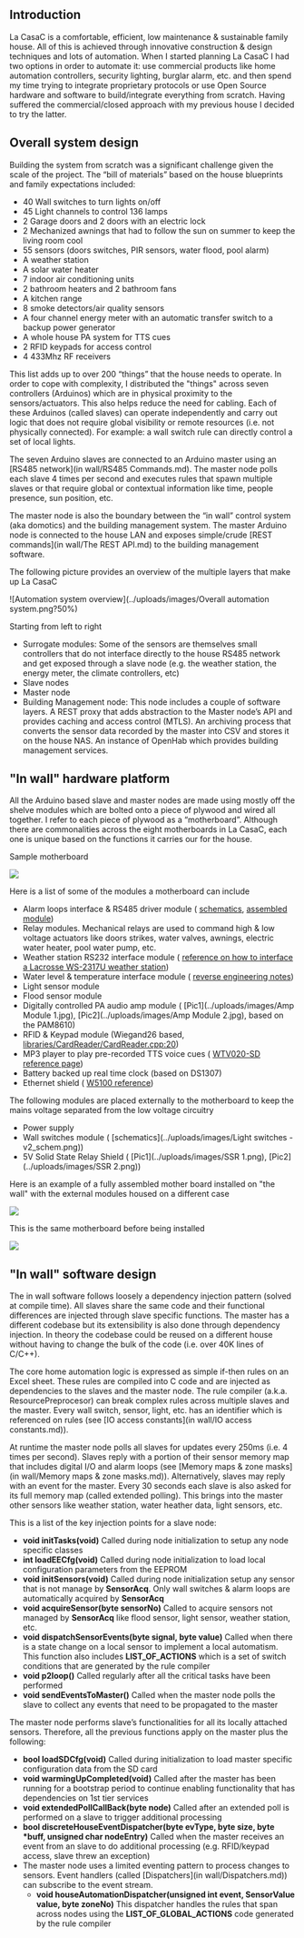 ## Introduction

La CasaC is a comfortable, efficient, low maintenance & sustainable family house. All of this is achieved through innovative construction & design techniques and lots of automation. When I started planning La CasaC I had two options in order to automate it: use commercial products like home automation controllers, security lighting, burglar alarm, etc. and then spend my time trying to integrate proprietary protocols or use Open Source hardware and software to build/integrate everything from scratch. Having suffered the commercial/closed approach with my previous house I decided to try the latter.

<!-- ## What can the house do?

Some of the main use cases support by La CasaC today are
- Burglar alarm: The 
- Courtesy
To-Do: Add a section about the SW features and references to the source code (e.g. burglar alarm, voice cues, water heater logic, courtesy lights, access control, presence detection, awning control, presence simulation, remote house control, energy monitoring, data logging, etc.)
 -->

## Overall system design

Building the system from scratch was a significant challenge given the scale of the project. The “bill of materials” based on the house blueprints and family expectations included:

- 40 Wall switches to turn lights on/off
- 45 Light channels to control 136 lamps
- 2 Garage doors and 2 doors with an electric lock
- 2 Mechanized awnings that had to follow the sun on summer to keep the living room cool
- 55 sensors (doors switches, PIR sensors, water flood, pool alarm)
- A weather station 
- A solar water heater
- 7 indoor air conditioning units
- 2 bathroom heaters and 2 bathroom fans
- A kitchen range
- 8 smoke detectors/air quality sensors
- A four channel energy meter with an automatic transfer switch to a backup power generator
- A whole house PA system for TTS cues
- 2 RFID keypads for access control
- 4 433Mhz RF receivers

This list adds up to over 200 “things” that the house needs to operate. In order to cope with complexity, I distributed the "things" across seven controllers (Arduinos) which are in physical proximity to the sensors/actuators. This also helps reduce the need for cabling. Each of these Arduinos (called slaves) can operate independently and carry out logic that does not require global visibility or remote resources (i.e. not physically connected). For example: a wall switch rule can directly control a set of local lights.

The seven Arduino slaves are connected to an Arduino master using an [RS485 network](in wall/RS485 Commands.md). The master node polls each slave 4 times per second and executes rules that spawn multiple slaves or that require global or contextual information like time, people presence, sun position, etc.

The master node is also the boundary between the “in wall” control system (aka domotics) and the building management system. The master Arduino node is connected to the house LAN and exposes simple/crude [REST commands](in wall/The REST API.md) to the building management software.

The following picture provides an overview of the multiple layers that make up La CasaC

![Automation system overview](../uploads/images/Overall automation system.png?50%)

Starting from left to right

- Surrogate modules: Some of the sensors are themselves small controllers that do not interface directly to the house RS485 network and get exposed through a slave node (e.g. the weather station, the energy meter, the climate controllers, etc)
- Slave nodes
- Master node
- Building Management node: This node includes a couple of software layers. A REST proxy that adds abstraction to the Master node’s API and provides caching and access control (MTLS). An archiving process that converts the sensor data recorded by the master into CSV and stores it on the house NAS. An instance of OpenHab which provides building management services.

## "In wall" hardware platform

All the Arduino based slave and master nodes are made using mostly off the shelve modules which are bolted onto a piece of plywood and wired all together. I refer to each piece of plywood as a “motherboard”. Although there are commonalities across the eight motherboards in La CasaC, each one is unique based on the functions it carries our for the house.

Sample motherboard

![](../uploads/images/uC%20Cocina%2006.jpg?50%)

Here is a list of some of the modules a motherboard can include

- Alarm loops interface & RS485 driver module ( [schematics](../uploads/images/Alarm%20Zones%20IO%20-%20v3_schem.png), [assembled module](../uploads/images/uC%20Cocina%2007.jpg))
- Relay modules. Mechanical relays are used to command high & low voltage actuators like doors strikes, water valves, awnings, electric water heater, pool water pump, etc.
- Weather station RS232 interface module ( [reference on how to interface a Lacrosse WS-2317U weather station](http://www.open-electronics.org/how-to-connect-a-weather-station-ws2355-or-ws2300-to-weather-underground-with-arduino/))
- Water level & temperature interface module ( [reverse engineering notes](http://hack4life.pbworks.com/w/page/75653090/Arduino%20Solar%20Water%20Heater%20Sensor))
- Light sensor module
- Flood sensor module
- Digitally controlled PA audio amp module ( [Pic1](../uploads/images/Amp Module 1.jpg), [Pic2](../uploads/images/Amp Module 2.jpg), based on the PAM8610)
- RFID & Keypad module (Wiegand26 based, [libraries/CardReader/CardReader.cpp:20](https://bitbucket.org/cat101/casac/src/default/libraries/CardReader/CardReader.cpp#cl-20))
- MP3 player to play pre-recorded TTS voice cues ( [WTV020-SD reference page](http://www.emartee.com/product/41540/MP3%20Sound%20Module%20Mini%20SD%20Card))
- Battery backed up real time clock (based on DS1307)
- Ethernet shield ( [W5100 reference](http://arduino.cc/en/Main/ArduinoEthernetShield))

The following modules are placed externally to the motherboard to keep the mains voltage separated from the low voltage circuitry

- Power supply
- Wall switches module ( [schematics](../uploads/images/Light switches - v2_schem.png))
- 5V Solid State Relay Shield ( [Pic1](../uploads/images/SSR 1.png), [Pic2](../uploads/images/SSR 2.png))

Here is an example of a fully assembled mother board installed on "the wall" with the external modules housed on a different case

![](../uploads/images/uC%20Cocina%2002.jpg?50%)

This is the same motherboard before being installed

![](../uploads/images/uC%20Cocina%2005.jpg?50%)

## "In wall" software design

The in wall software follows loosely a dependency injection pattern (solved at compile time). All slaves share the same code and their functional differences are injected through slave specific functions. The master has a different codebase but its extensibility is also done through dependency injection. In theory the codebase could be reused on a different house without having to change the bulk of the code (i.e. over 40K lines of C/C++).

The core home automation logic is expressed as simple if-then rules on an Excel sheet. These rules are compiled into C code and are injected as dependencies to the slaves and the master node. The rule compiler (a.k.a. ResourcePreprocesor) can break complex rules across multiple slaves and the master. Every wall switch, sensor, light, etc. has an identifier which is referenced on rules (see [IO access constants](in wall/IO access constants.md)).

At runtime the master node polls all slaves for updates every 250ms (i.e. 4 times per second). Slaves reply with a portion of their sensor memory map that includes digital I/O and alarm loops (see [Memory maps & zone masks](in wall/Memory maps & zone masks.md)). Alternatively, slaves may reply with an event for the master. Every 30 seconds each slave is also asked for its full memory map (called extended polling). This brings into the master other sensors like weather station, water heather data, light sensors, etc.

This is a list of the key injection points for a slave node:

- **void initTasks(void)** Called during node initialization to setup any node specific classes
- **int loadEECfg(void)** Called during node initialization to load local configuration parameters from the EEPROM
- **void initSensors(void)** Called during node initialization setup any sensor that is not manage by **SensorAcq**. Only wall switches & alarm loops are automatically acquired by **SensorAcq**
- **void acquireSensor(byte sensorNo)** Called to acquire sensors not managed by **SensorAcq** like flood sensor, light sensor, weather station, etc.
- **void dispatchSensorEvents(byte signal, byte value)** Called when there is a state change on a local sensor to implement a local automatism. This function also includes **LIST\_OF\_ACTIONS** which is a set of switch conditions that are generated by the rule compiler
- **void p2loop()** Called regularly after all the critical tasks have been performed
- **void sendEventsToMaster()** Called when the master node polls the slave to collect any events that need to be propagated to the master

The master node performs slave’s functionalities for all its locally attached sensors. Therefore, all the previous functions apply on the master plus the following:

- **bool loadSDCfg(void)** Called during initialization to load master specific configuration data from the SD card
- **void warmingUpCompleted(void)** Called after the master has been running for a bootstrap period to continue enabling functionality that has dependencies on 1st tier services
- **void extendedPollCallBack(byte node)** Called after an extended poll is performed on a slave to trigger additional processing
- **bool discreteHouseEventDispatcher(byte evType, byte size, byte \*buff, unsigned char nodeEntry)** Called when the master receives an event from an slave to do additional processing (e.g. RFID/keypad access, slave threw an exception)
- The master node uses a limited eventing pattern to process changes to sensors. Event handlers (called [Dispatchers](in wall/Dispatchers.md)) can subscribe to the event stream. 
  - **void houseAutomationDispatcher(unsigned int event, SensorValue value, byte zoneNo)** This dispatcher handles the rules that span across nodes using the **LIST\_OF\_GLOBAL\_ACTIONS** code generated by the rule compiler


<!-- More details about the control software can be found under “[Advanced in wall SW topics](in wall/Advanced in wall SW topics.md)” (poorly documented) -->
